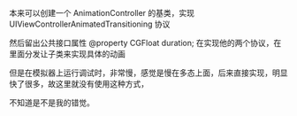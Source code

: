 
本来可以创建一个 AnimationController 的基类，实现 UIViewControllerAnimatedTransitioning 协议

然后留出公共接口属性 @property CGFloat duration; 在实现他的两个协议，在里面分发让子类来实现具体的动画

但是在模拟器上运行调试时，非常慢，感觉是慢在多态上面，后来直接实现，明显快了很多，故这里就没有使用这种方式，

不知道是不是我的错觉。

